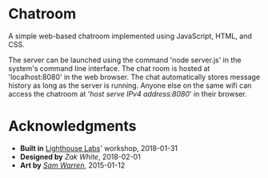 # Chatroom
A simple web-based chatroom implemented using JavaScript, HTML, and CSS.

The server can be launched using the command 'node server.js' in the system's command line interface. The chat room is hosted at 'localhost:8080' in the web browser. The chat automatically stores message history as long as the server is running. Anyone else on the same wifi can access the chatroom at '_host serve IPv4 address:8080_' in their browser.

# Acknowledgments
* __Built in__ [Lighthouse Labs](https://github.com/lighthouse-labs)' workshop, 2018-01-31
* __Designed by__ _Zak White_, 2018-02-01
* __Art by__ _[Sam Warren](samwarrenphotography.com)_, 2015-01-12

